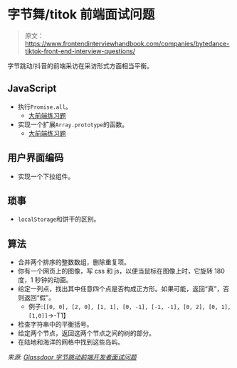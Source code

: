 # 字节舞/titok 前端面试问题

> 原文：<https://www.frontendinterviewhandbook.com/companies/bytedance-tiktok-front-end-interview-questions/>



字节跳动/抖音的前端采访在采访形式方面相当平衡。

## JavaScript[](#javascript "Direct link to heading")

*   执行`Promise.all`。
    *   [大前端练习题](https://www.greatfrontend.com/questions/javascript/promise-all)
*   实现一个扩展`Array.prototype`的函数。
    *   [大前端练习题](https://www.greatfrontend.com/questions/coding)

## 用户界面编码[](#user-interface-coding "Direct link to heading")

*   实现一个下拉组件。

## 琐事[](#trivia "Direct link to heading")

*   `localStorage`和饼干的区别。

## 算法[](#algorithm "Direct link to heading")

*   合并两个排序的整数数组，删除重复项。
*   你有一个网页上的图像，写 css 和 js，以便当鼠标在图像上时，它旋转 180 度，1 秒钟的动画。
*   给定一列点，找出其中任意四个点是否构成正方形。如果可能，返回“真”，否则返回“假”。
    *   例子:`[[0, 0], [2, 0], [1, 1], [0, -1], [-1, -1], [0, 2], [0, 1], [1,0]]`->-T1】
*   检查字符串中的平衡括号。
*   给定两个节点，返回这两个节点之间的树的部分。
*   在陆地和海洋的网格中找到这些岛屿。

*来源: [Glassdoor 字节跳动前端开发者面试问题](https://www.glassdoor.sg/Interview/ByteDance-Front-End-Developer-Interview-Questions-EI_IE1624196.0,9_KO10,29.htm)*

